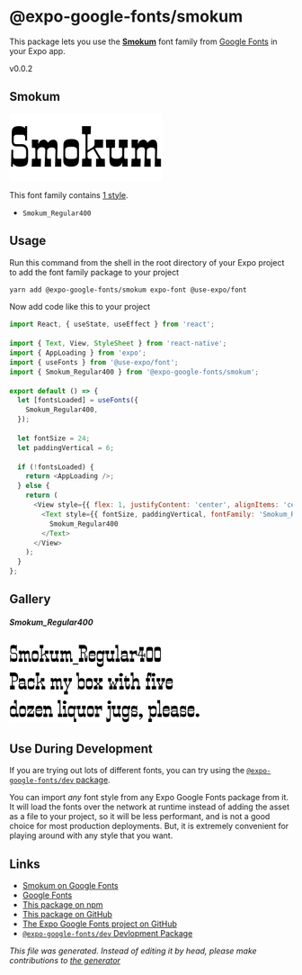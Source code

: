 # @expo-google-fonts/smokum

This package lets you use the [**Smokum**](https://fonts.google.com/specimen/Smokum) font family from [Google Fonts](https://fonts.google.com/) in your Expo app.

v0.0.2

## Smokum

![Smokum](./font-family.png)

This font family contains [1 style](#gallery).

- `Smokum_Regular400`

## Usage

Run this command from the shell in the root directory of your Expo project to add the font family package to your project
```sh
yarn add @expo-google-fonts/smokum expo-font @use-expo/font
```

Now add code like this to your project
```js
import React, { useState, useEffect } from 'react';

import { Text, View, StyleSheet } from 'react-native';
import { AppLoading } from 'expo';
import { useFonts } from '@use-expo/font';
import { Smokum_Regular400 } from '@expo-google-fonts/smokum';

export default () => {
  let [fontsLoaded] = useFonts({
    Smokum_Regular400,
  });

  let fontSize = 24;
  let paddingVertical = 6;

  if (!fontsLoaded) {
    return <AppLoading />;
  } else {
    return (
      <View style={{ flex: 1, justifyContent: 'center', alignItems: 'center' }}>
        <Text style={{ fontSize, paddingVertical, fontFamily: 'Smokum_Regular400' }}>
          Smokum_Regular400
        </Text>
      </View>
    );
  }
};

```

## Gallery

##### Smokum_Regular400
![Smokum_Regular400](./2c700a4722b34ec677fb0c4c7ae242886cead014ec06aef3e02dc311def9ccbb.ttf.png)


## Use During Development

If you are trying out lots of different fonts, you can try using the [`@expo-google-fonts/dev` package](https://www.npmjs.com/package/@expo-google-fonts/dev).

You can import *any* font style from any Expo Google Fonts package from it. It will load the fonts
over the network at runtime instead of adding the asset as a file to your project, so it will be 
less performant, and is not a good choice for most production deployments. But, it is extremely convenient
for playing around with any style that you want.

## Links

- [Smokum on Google Fonts](https://fonts.google.com/specimen/Smokum)
- [Google Fonts](https://fonts.google.com/)
- [This package on npm](https://www.npmjs.com/package/@expo-google-fonts/smokum)
- [This package on GitHub](https://github.com/expo/google-fonts/tree/master/font-packages/smokum)
- [The Expo Google Fonts project on GitHub](https://github.com/expo/google-fonts)
- [`@expo-google-fonts/dev` Devlopment Package](https://github.com/expo/google-fonts/tree/master/font-packages/dev)


*This file was generated. Instead of editing it by head, please make contributions to [the generator](https://github.com/expo/google-fonts/tree/master/packages/generator)*
